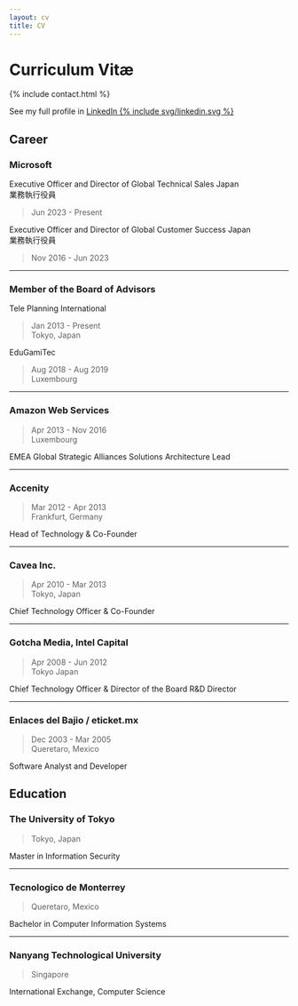 ```yaml
---
layout: cv
title: CV
---
```


# Curriculum Vitæ

{% include contact.html %}

See my full profile in <a href="https://www.linkedin.com/in/vadimzendejas/">LinkedIn {% include svg/linkedin.svg %}</a>

## Career

### Microsoft


Executive Officer and Director of Global Technical Sales Japan <br /> 業務執行役員 

> Jun 2023 - Present

Executive Officer and Director of Global Customer Success Japan <br /> 業務執行役員

> Nov 2016 - Jun 2023


---

### Member of the Board of Advisors

Tele Planning International

> Jan 2013 - Present <br>
> Tokyo, Japan

EduGamiTec

> Aug 2018 - Aug 2019 <br>
> Luxembourg

---

### Amazon Web Services

> Apr 2013 - Nov 2016 <br>
> Luxembourg

EMEA Global Strategic Alliances Solutions Architecture Lead 

---

### Accenity

> Mar 2012 - Apr 2013 <br>
> Frankfurt, Germany

Head of Technology & Co-Founder

---

### Cavea Inc.

> Apr 2010 - Mar 2013 <br>
> Tokyo, Japan

Chief Technology Officer & Co-Founder

---

### Gotcha Media, Intel Capital

> Apr 2008 - Jun 2012 <br>
> Tokyo Japan

Chief Technology Officer & Director of the Board
R&D Director

---

### Enlaces del Bajio / eticket.mx

> Dec 2003 - Mar 2005 <br>
> Queretaro, Mexico

Software Analyst and Developer

## Education

### The University of Tokyo

> Tokyo, Japan

Master in Information Security

---

### Tecnologico de Monterrey

> Queretaro, Mexico

Bachelor in Computer Information Systems

---

### Nanyang Technological University

> Singapore

International Exchange, Computer Science
